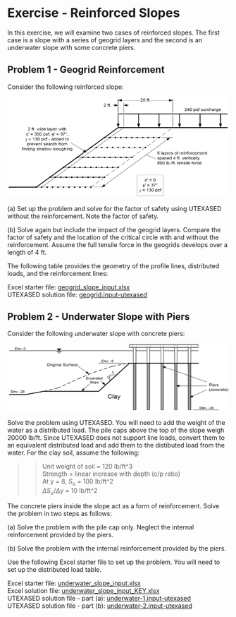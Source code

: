 # Exercise - Reinforced Slopes

In this exercise, we will examine two cases of reinforced slopes. The first case is a slope with a series of geogrid layers and the second is an underwater slope with some concrete piers.

## Problem 1 - Geogrid Reinforcement

Consider the following reinforced slope:

![geogrid_fig.png](geogrid_fig.png)

(a) Set up the problem and solve for the factor of safety using UTEXASED without the reinforcement. Note the factor of 
safety.

(b) Solve again but include the impact of the geogrid layers. Compare the factor of safety and the location of the 
critical circle with and without the 
reinforcement. Assume the full tensile force in the geogrids develops over a length of 4 ft.

The following table provides the geometry of the profile lines, distributed loads, and the reinforcement lines:

Excel starter file: [geogrid_slope_input.xlsx](geogrid_slope_input.xlsx)<br>
UTEXASED solution file: [geogrid.input-utexased](geogrid.input-utexased)

## Problem 2 - Underwater Slope with Piers

Consider the following underwater slope with concrete piers:

![underwater_fig.png](underwater_fig.png)

Solve the problem using UTEXASED. You will need to add the weight of the water as 
a distributed load. The pile caps above the top of the slope weigh 20000 lb/ft. Since UTEXASED does not support 
line loads, convert them to an equivalent 
distributed load and add them to the distibuted load from the water. For the clay soil, assume the following:

>>Unit weight of soil = 120 lb/ft^3<br>
Strength = linear increase with depth (c/p ratio)<br>
At y = 8, $S_u$ = 100 lb/ft^2<br>
$\Delta S_u/\Delta y$ = 10 lb/ft^2

The concrete piers inside the slope act as a form of reinforcement. Solve the problem in two steps as follows:

(a) Solve the problem with the pile cap only. Neglect the internal reinforcement provided by the piers.

(b) Solve the problem with the internal reinforcement provided by the piers.

Use the following Excel starter file to set up the problem. You will need to set up the distributed load table.

Excel starter file: [underwater_slope_input.xlsx](underwater_slope_input.xlsx)<br>
Excel solution file: [underwater_slope_input_KEY.xlsx](underwater_slope_input_KEY.xlsx)<br>
UTEXASED solution file - part (a): [underwater-1.input-utexased](underwater-1.input-utexased)<br>
UTEXASED solution file - part (b): [underwater-2.input-utexased](underwater-2.input-utexased)